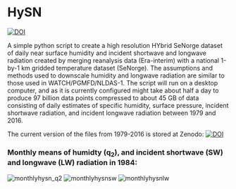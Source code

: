 # HySN
[![DOI](https://zenodo.org/badge/DOI/10.5281/zenodo.1435010.svg)](https://doi.org/10.5281/zenodo.1435010)

A simple python script to create a high resolution HYbrid SeNorge dataset of daily near surface humidity and incident shortwave and longwave radiation created by merging reanalysis data (Era-interim) with a national 1-by-1 km gridded temperature dataset (SeNorge). The assumptions and methods used to downscale humidity and longwave radiation are similar to those used in WATCH/PGMFD/NLDAS-1. The script will run on a desktop computer, and as it is currently configured might take about half a day to produce 97 billion data points compressed to about 45 GB of data consisting of daily estimates of specific humidity, surface pressure, incident shortwave radiation, and incident longwave radiation between 1979 and 2016. 

The current version of the files from 1979-2016 is stored at Zenodo: [![DOI](https://zenodo.org/badge/DOI/10.5281/zenodo.1434802.svg)](https://doi.org/10.5281/zenodo.1434802)

### Monthly means of humidty (q<sub>2</sub>), and incident shortwave (SW) and longwave (LW) radiation in 1984: 
![monthlyhysn_q2](https://user-images.githubusercontent.com/23070665/46022268-8ddccd80-c0e2-11e8-9ffa-08a782015ce0.png)
![monthlyhysnsw](https://user-images.githubusercontent.com/23070665/46022565-2a06d480-c0e3-11e8-98cc-db29e7a0b2f0.png)
![monthlyhysnlw](https://user-images.githubusercontent.com/23070665/46022934-d8ab1500-c0e3-11e8-86b3-26da299ffe0c.png)
